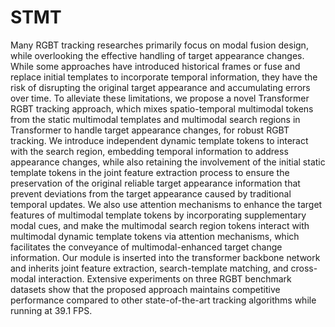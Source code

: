 # STMT
Many RGBT tracking researches primarily focus on modal fusion design, while overlooking the effective handling of target appearance changes. While some approaches have introduced historical frames or fuse and replace initial templates to incorporate temporal information, they have the risk of disrupting the original target appearance and accumulating errors over time. To alleviate these limitations, we propose a novel Transformer RGBT tracking approach, which mixes spatio-temporal multimodal tokens from the static multimodal templates and multimodal search regions in Transformer to handle target appearance changes, for robust RGBT tracking. We introduce independent dynamic template tokens to interact with the search region, embedding temporal information to address appearance changes, while also retaining the involvement of the initial static template tokens in the joint feature extraction process to ensure the preservation of the original reliable target appearance information that prevent deviations from the target appearance caused by traditional temporal updates. We also use attention mechanisms to enhance the target features of multimodal template tokens by incorporating supplementary modal cues, and make the multimodal search region tokens interact with multimodal dynamic template tokens via attention mechanisms, which facilitates the conveyance of multimodal-enhanced target change information. Our module is inserted into the transformer backbone network and inherits joint feature extraction, search-template matching, and cross-modal interaction. Extensive experiments on three RGBT benchmark datasets show that the proposed approach maintains competitive performance compared to other state-of-the-art tracking algorithms while running at 39.1 FPS. 
